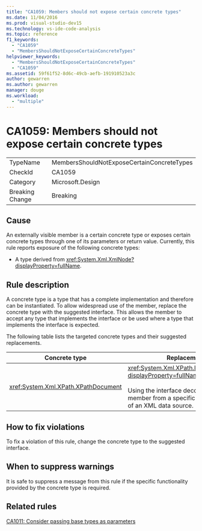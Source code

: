 ```yaml
---
title: "CA1059: Members should not expose certain concrete types"
ms.date: 11/04/2016
ms.prod: visual-studio-dev15
ms.technology: vs-ide-code-analysis
ms.topic: reference
f1_keywords:
  - "CA1059"
  - "MembersShouldNotExposeCertainConcreteTypes"
helpviewer_keywords:
  - "MembersShouldNotExposeCertainConcreteTypes"
  - "CA1059"
ms.assetid: 59f61f52-8d6c-49cb-aefb-191910523a3c
author: gewarren
ms.author: gewarren
manager: douge
ms.workload:
  - "multiple"
---
```

# CA1059: Members should not expose certain concrete types

|||
|-|-|
|TypeName|MembersShouldNotExposeCertainConcreteTypes|
|CheckId|CA1059|
|Category|Microsoft.Design|
|Breaking Change|Breaking|

## Cause
 An externally visible member is a certain concrete type or exposes certain concrete types through one of its parameters or return value. Currently, this rule reports exposure of the following concrete types:

- A type derived from <xref:System.Xml.XmlNode?displayProperty=fullName>.

## Rule description
 A concrete type is a type that has a complete implementation and therefore can be instantiated. To allow widespread use of the member, replace the concrete type with the suggested interface. This allows the member to accept any type that implements the interface or be used where a type that implements the interface is expected.

 The following table lists the targeted concrete types and their suggested replacements.

|Concrete type|Replacement|
|-------------------|-----------------|
|<xref:System.Xml.XPath.XPathDocument>|<xref:System.Xml.XPath.IXPathNavigable?displayProperty=fullName>.<br /><br /> Using the interface decouples the member from a specific implementation of an XML data source.|

## How to fix violations
 To fix a violation of this rule, change the concrete type to the suggested interface.

## When to suppress warnings
 It is safe to suppress a message from this rule if the specific functionality provided by the concrete type is required.

## Related rules
 [CA1011: Consider passing base types as parameters](../code-quality/ca1011-consider-passing-base-types-as-parameters.md)